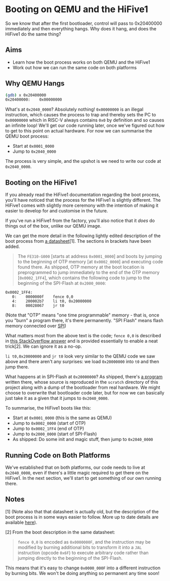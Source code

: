 # Booting on QEMU and the HiFive1

So we know that after the first bootloader, control will pass to 0x20400000 immediately and then everything hangs. Why does it hang, and does the HiFive1 do the same thing?

## Aims

- Learn how the boot process works on both QEMU and the HiFive1
- Work out how we can run the same code on both platforms

## Why QEMU Hangs

```bash
(gdb) x 0x20400000
0x20400000:    0x00000000
```

What's at `0x2040_0000`? Absolutely nothing! `0x00000000` is an illegal instruction, which causes the process to trap and thereby sets the PC to `0x00000000` which in RISC-V always contains `0x0` by definition and so causes an infinite loop! We'll get our code running later, once we've figured out how to get to this point on actual hardware. For now we can summarise the QEMU boot process:

- Start at `0x0001_0000`
- Jump to  `0x2040_0000`

The process is very simple, and the upshot is we need to write our code at `0x2040_0000`.

## Booting on the HiFive1

If you already read the HiFive1 documentation regarding the boot process, you'll have noticed that the process for the HiFive1 is slightly different. The HiFive1 comes with slightly more ceremony with the intention of making it easier to develop for and customise in the future.

If you've run a HiFive1 from the factory, you'll also notice that it _does_ do things out of the box, unlike our QEMU image.

We can get the more detail in the following lightly edited description of the boot process from [a datasheet](https://sifive.cdn.prismic.io/sifive%2Ffeb6f967-ff96-418f-9af4-a7f3b7fd1dfc_fe310-g000-ds.pdf)[1]. The sections in brackets have been added.

> The `FE310-G000` \[starts at address `0x0001_0000`\] and boots by jumping to the beginning of OTP memory \[at `0x0002_0000`\] and executing code found there. As shipped, OTP memory at the boot location is preprogrammed to jump immediately to the end of the OTP memory \[`0x0002_1FF4`\], which contains the following code to jump to the beginning of the SPI-Flash at `0x2000_0000`:

```assembly
0x0002_1FF4:
   0:    0000000f    fence 0,0
   4:    200002b7    li t0, 0x20000000
   8:    00028067    jr t0
```

(Note that "OTP" means "one time programmable" memory - that is, once you "burn" a program there, it's there permanently. "SPI Flash" means flash memory connected over [SPI](https://en.wikipedia.org/wiki/Serial_Peripheral_Interface))

What matters most from the above text is the code; `fence 0,0` is described in [this StackOverflow answer](https://stackoverflow.com/a/26374650) and is provided essentially to enable a neat trick[2]. We can ignore it as a no-op.

`li t0,0x20000000` and `jr t0` look very similar to the QEMU code we saw above and there aren't any surprises: we load `0x20000000` into `t0` and then jump there.

What happens at in SPI-Flash at `0x20000000`? As shipped, there's [a program](https://github.com/sifive/freedom-e-sdk/tree/f9271b91257e0a8a989faf3eff0757ee46694fe0/software/double_tap_dontboot) written there, whose source is reproduced in the `scratch` directory of this project along with a dump of the bootloader from real hardware. We might choose to overwrite that bootloader code later, but for now we can basically just take it as a given that it jumps to `0x2040_0000`.

To summarise, the HiFive1 boots like this:

- Start at `0x0001_0000` (this is the same as QEMU)
- Jump to  `0x0002_0000` (start of OTP)
- Jump to  `0x0002_1FF4` (end of OTP)
- Jump to  `0x2000_0000` (start of SPI-Flash)
- As shipped: Do some init and magic stuff, then jump to `0x2040_0000`

## Running Code on Both Platforms

We've established that on both platforms, our code needs to live at `0x2040_0000`, even if there's a little magic required to get there on the HiFive1. In the next section, we'll start to get something of our own running there.

## Notes

[1] (Note also that that datasheet is actually old, but the description of the boot process is in some ways easier to follow. More up to date details are available [here](https://sifive.cdn.prismic.io/sifive%2F4d063bf8-3ae6-4db6-9843-ee9076ebadf7_fe310-g000.pdf)).

[2] From the boot description in the same datasheet:
> `fence 0,0` is encoded as `0x0000000F`, and the instruction may be modified by burning additional bits to transform it into a `JAL` instruction (opcode `0x6F`) to execute arbitrary code rather than jumping directly to the beginning of the SPI-Flash.

This means that it's easy to change `0x0000_000F` into a different instruction by burning bits. We won't be doing anything so permanent any time soon!
